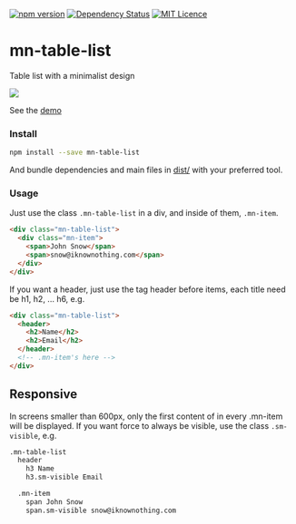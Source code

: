 [![npm version](https://badge.fury.io/js/mn-table-list.svg)](https://badge.fury.io/js/mn-table-list)
[![Dependency Status](https://gemnasium.com/badges/github.com/minimalist-components/mn-table-list.svg)](https://gemnasium.com/github.com/minimalist-components/mn-table-list)
[![MIT Licence](https://badges.frapsoft.com/os/mit/mit.svg?v=103)](https://opensource.org/licenses/mit-license.php)   

# mn-table-list

Table list with a minimalist design

<a href="https://minimalist-components.github.io/mn-table-list/">
<img src="https://raw.githubusercontent.com/minimalist-components/mn-table-list/master/preview.png">
</a>

See the [demo](https://minimalist-components.github.io/mn-table-list/)

### Install

```sh
npm install --save mn-table-list
```

And bundle dependencies and main files in [dist/](https://github.com/minimalist-components/mn-table-list/tree/master/dist) with your preferred tool.


### Usage

Just use the class `.mn-table-list` in a div, and inside of them, `.mn-item`.

```html
<div class="mn-table-list">
  <div class="mn-item">
    <span>John Snow</span>
    <span>snow@iknownothing.com</span>
  </div>
</div>
```


If you want a header, just use the tag header before items, each title need be h1, h2, ... h6, e.g.

```html
<div class="mn-table-list">
  <header>
    <h2>Name</h2>
    <h2>Email</h2>
  </header>
  <!-- .mn-item's here -->
</div>
```


## Responsive

In screens smaller than 600px, only the first content of in every .mn-item will be displayed. If you want force to always be visible, use the class `.sm-visible`, e.g.

```html
.mn-table-list
  header
    h3 Name
    h3.sm-visible Email

  .mn-item
    span John Snow
    span.sm-visible snow@iknownothing.com
```




